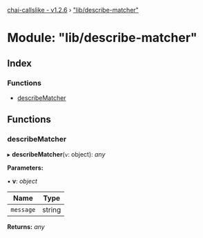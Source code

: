 [chai-callslike - v1.2.6](../README.md) › ["lib/describe-matcher"](_lib_describe_matcher_.md)

# Module: "lib/describe-matcher"

## Index

### Functions

* [describeMatcher](_lib_describe_matcher_.md#describematcher)

## Functions

###  describeMatcher

▸ **describeMatcher**(`v`: object): *any*

**Parameters:**

▪ **v**: *object*

Name | Type |
------ | ------ |
`message` | string |

**Returns:** *any*

